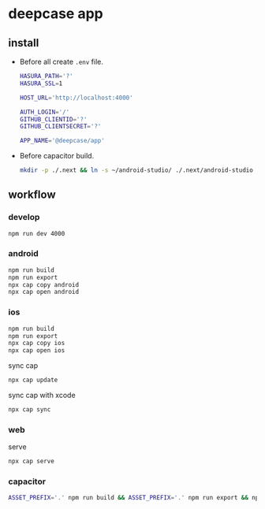 # deepcase app

## install

- Before all create `.env` file.
  ```sh
  HASURA_PATH='?'
  HASURA_SSL=1

  HOST_URL='http://localhost:4000'

  AUTH_LOGIN='/'
  GITHUB_CLIENTID='?'
  GITHUB_CLIENTSECRET='?'

  APP_NAME='@deepcase/app'
  ```
- Before capacitor build.
  ```sh
  mkdir -p ./.next && ln -s ~/android-studio/ ./.next/android-studio
  ```

## workflow

### develop

```sh
npm run dev 4000
```

### android

```sh
npm run build
npm run export
npx cap copy android
npx cap open android
```

### ios

```sh
npm run build
npm run export
npx cap copy ios
npx cap open ios
```

sync cap

```sh
npx cap update
```

sync cap with xcode

```sh
npx cap sync
```

### web

serve

```sh
npx cap serve
```

### capacitor

```sh
ASSET_PREFIX='.' npm run build && ASSET_PREFIX='.' npm run export && npx cap copy electron && npx cap open electron
```
